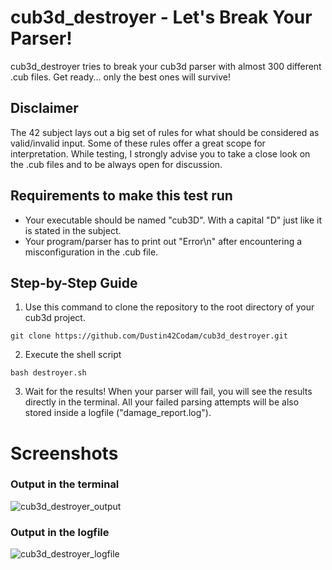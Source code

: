 # cub3d_destroyer - Let's Break Your Parser!

cub3d_destroyer tries to break your cub3d parser with almost 300 different .cub files.
Get ready... only the best ones will survive!

## Disclaimer
The 42 subject lays out a big set of rules for what should be considered as valid/invalid input.
Some of these rules offer a great scope for interpretation.
While testing, I strongly advise you to take a close look on the .cub files and to be always open for discussion.


## Requirements to make this test run
- Your executable should be named "cub3D". With a capital "D" just like it is stated in the subject.
- Your program/parser has to print out "Error\n" after encountering a misconfiguration in the .cub file.


## Step-by-Step Guide
1. Use this command to clone the repository to the root directory of your cub3d project.
```
git clone https://github.com/Dustin42Codam/cub3d_destroyer.git
```
2. Execute the shell script
```
bash destroyer.sh
```
3. Wait for the results!
   When your parser will fail, you will see the results directly in the terminal.
   All your failed parsing attempts will be also stored inside a logfile ("damage_report.log").


# Screenshots

### Output in the terminal
![cub3d_destroyer_output](https://user-images.githubusercontent.com/57137884/94350780-066c2100-0052-11eb-8f34-4db5e2544a4d.png)


### Output in the logfile
![cub3d_destroyer_logfile](https://user-images.githubusercontent.com/57137884/94351607-f278ed00-005a-11eb-9e34-2d11faef3b47.png)
